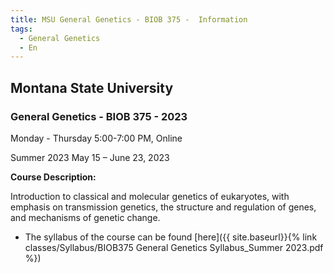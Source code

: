 ```yaml
---
title: MSU General Genetics - BIOB 375 -  Information
tags:
  - General Genetics
  - En
---
```


## Montana State University

### General Genetics - BIOB 375 - 2023

Monday - Thursday 5:00-7:00 PM, Online

Summer 2023 May 15 – June 23, 2023


**Course Description:** 

Introduction to classical and molecular genetics of eukaryotes, with emphasis on transmission genetics, the structure and regulation of genes, and mechanisms of genetic change.

* The syllabus of the course can be found [here]({{ site.baseurl}}{% link classes/Syllabus/BIOB375 General Genetics Syllabus_Summer 2023.pdf %})

<!--more-->

<!--The link for the main tutorial can be found [here]({{ site.baseurl}}{% link tutorials/Rmd_training.html %})-->